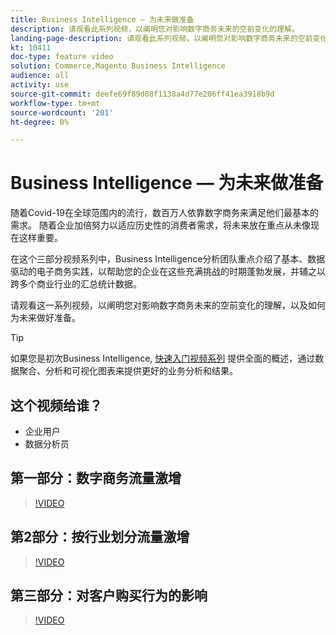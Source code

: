 ```yaml
---
title: Business Intelligence — 为未来做准备
description: 请观看此系列视频，以阐明您对影响数字商务未来的空前变化的理解。
landing-page-description: 请观看此系列视频，以阐明您对影响数字商务未来的空前变化的理解。
kt: 10411
doc-type: feature video
solution: Commerce,Magento Business Intelligence
audience: all
activity: use
source-git-commit: deefe69f89d08f1138a4d77e206ff41ea3918b9d
workflow-type: tm+mt
source-wordcount: '201'
ht-degree: 0%

---
```


# Business Intelligence — 为未来做准备

随着Covid-19在全球范围内的流行，数百万人依靠数字商务来满足他们最基本的需求。 随着企业加倍努力以适应历史性的消费者需求，将未来放在重点从未像现在这样重要。

在这个三部分视频系列中，Business Intelligence分析团队重点介绍了基本、数据驱动的电子商务实践，以帮助您的企业在这些充满挑战的时期蓬勃发展，并辅之以跨多个商业行业的汇总统计数据。

请观看这一系列视频，以阐明您对影响数字商务未来的空前变化的理解，以及如何为未来做好准备。

>[!TIP]
>
>如果您是初次Business Intelligence, [快速入门视频系列](1-overview.md) 提供全面的概述，通过数据聚合、分析和可视化图表来提供更好的业务分析和结果。

## 这个视频给谁？

- 企业用户
- 数据分析员

## 第一部分：数字商务流量激增

>[!VIDEO](https://video.tv.adobe.com/v/342498?quality=12&learn=on)

## 第2部分：按行业划分流量激增

>[!VIDEO](https://video.tv.adobe.com/v/342499?quality=12&learn=on)

## 第三部分：对客户购买行为的影响

>[!VIDEO](https://video.tv.adobe.com/v/342500?quality=12&learn=on)
